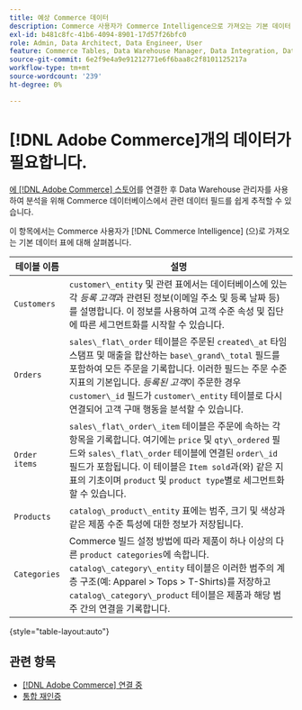 ```yaml
---
title: 예상 Commerce 데이터
description: Commerce 사용자가 Commerce Intelligence으로 가져오는 기본 데이터 표 살펴보기
exl-id: b481c8fc-41b6-4094-8901-17d57f26bfc0
role: Admin, Data Architect, Data Engineer, User
feature: Commerce Tables, Data Warehouse Manager, Data Integration, Data Import/Export
source-git-commit: 6e2f9e4a9e91212771e6f6baa8c2f8101125217a
workflow-type: tm+mt
source-wordcount: '239'
ht-degree: 0%

---
```


# [!DNL Adobe Commerce]개의 데이터가 필요합니다.

[에 [!DNL Adobe Commerce] 스토어](../../../data-analyst/importing-data/integrations/magento.md)를 연결한 후 Data Warehouse 관리자를 사용하여 분석을 위해 Commerce 데이터베이스에서 관련 데이터 필드를 쉽게 추적할 수 있습니다.

이 항목에서는 Commerce 사용자가 [!DNL Commerce Intelligence] (으)로 가져오는 기본 데이터 표에 대해 살펴봅니다.

| **테이블 이름** | **설명** |
|-----|-----|
| `Customers` | `customer\_entity` 및 관련 표에서는 데이터베이스에 있는 각 *등록 고객*&#x200B;과 관련된 정보(이메일 주소 및 등록 날짜 등)를 설명합니다. 이 정보를 사용하여 고객 수준 속성 및 집단에 따른 세그먼트화를 시작할 수 있습니다. |
| `Orders` | `sales\_flat\_order` 테이블은 주문된 `created\_at` 타임스탬프 및 매출을 합산하는 `base\_grand\_total` 필드를 포함하여 모든 주문을 기록합니다. 이러한 필드는 주문 수준 지표의 기본입니다. *등록된 고객*&#x200B;이 주문한 경우 `customer\_id` 필드가 `customer\_entity` 테이블로 다시 연결되어 고객 구매 행동을 분석할 수 있습니다. |
| `Order items` | `sales\_flat\_order\_item` 테이블은 주문에 속하는 각 항목을 기록합니다. 여기에는 `price` 및 `qty\_ordered` 필드와 `sales\_flat\_order` 테이블에 연결된 `order\_id` 필드가 포함됩니다. 이 테이블은 `Item sold`과(와) 같은 지표의 기초이며 `product` 및 `product type`별로 세그먼트화할 수 있습니다. |
| `Products` | `catalog\_product\_entity` 표에는 범주, 크기 및 색상과 같은 제품 수준 특성에 대한 정보가 저장됩니다. |
| `Categories` | Commerce 빌드 설정 방법에 따라 제품이 하나 이상의 다른 `product categories`에 속합니다. `catalog\_category\_entity` 테이블은 이러한 범주의 계층 구조(예: Apparel > Tops > T-Shirts)를 저장하고 `catalog\_category\_product` 테이블은 제품과 해당 범주 간의 연결을 기록합니다. |

{style="table-layout:auto"}

## 관련 항목

* [ [!DNL Adobe Commerce] 연결 중](../integrations/magento.md)
* [통합 재인증](https://experienceleague.adobe.com/docs/commerce-knowledge-base/kb/how-to/mbi-reauthenticating-integrations.html?lang=ko)

